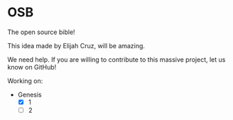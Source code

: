 # OSB

The open source bible!

This idea made by Elijah Cruz, will be amazing.

We need help. If you are willing to contribute to this massive project, let us know on GitHub!

Working on:

- Genesis
    - [x] 1
    - [ ] 2